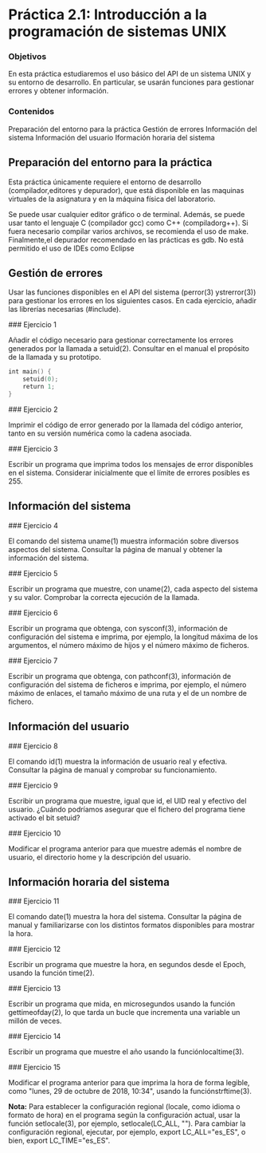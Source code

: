 # Práctica 2.1:  Introducción a la programación de sistemas UNIX

### Objetivos

En esta práctica estudiaremos el uso básico del API de un sistema UNIX y su entorno de desarrollo. En particular, se usarán funciones para gestionar errores y obtener información.

### Contenidos

Preparación del entorno para la práctica
Gestión de errores
Información del sistema
Información del usuario
Iformación horaria del sistema

## Preparación del entorno para la práctica

Esta práctica únicamente requiere el entorno de desarrollo (compilador,editores y depurador), que está disponible en las maquinas virtuales de la asignatura y en la máquina física del laboratorio.

Se puede usar cualquier editor gráfico o de terminal. Además, se puede usar tanto el lenguaje C (compilador ​gcc​) como C++ (compilador ​g++​). Si fuera necesario compilar varios archivos, se recomienda el uso de ​make​. Finalmente,el depurador recomendado en las prácticas es ​gdb​. ​No está permitido​ el uso de IDEs como Eclipse

## Gestión de errores

Usar las funciones disponibles en el API del sistema (​perror(3) y ​strerror(3)​) para gestionar los errores en los siguientes casos. En cada ejercicio, añadir las librerías necesarias (​#include​).

### Ejercicio 1

Añadir el código necesario para gestionar correctamente los errores generados por la llamada a ​setuid(2)​. Consultar en el manual el propósito de la llamada y su prototipo.

```c
int​ main() {
    setuid(0);
    ​return​ 1;
}
```

### Ejercicio 2

​Imprimir el código de error generado por la llamada del código anterior, tanto en su versión numérica como la cadena asociada.

### Ejercicio 3

Escribir un programa que imprima todos los mensajes de error disponibles en el sistema. Considerar inicialmente que el límite de errores posibles es 255.

## Información del sistema

### Ejercicio 4

El comando del sistema ​uname(1) muestra información sobre diversos aspectos del sistema. Consultar la página de manual y obtener la información del sistema.

### Ejercicio 5

Escribir un programa que muestre, con ​uname(2)​, cada aspecto del sistema y su valor. Comprobar la correcta ejecución de la llamada.

### Ejercicio 6

Escribir un programa que obtenga, con ​sysconf(3)​, información de configuración del sistema e imprima, por ejemplo, la longitud máxima de los argumentos, el número máximo de hijos y el número máximo de ficheros.

### Ejercicio 7

Escribir un programa que obtenga, con ​pathconf(3)​, información de configuración del sistema de ficheros e imprima, por ejemplo, el número máximo de enlaces, el tamaño máximo de una ruta y el de un nombre de fichero.

## Información del usuario

### Ejercicio 8

El comando ​id(1) muestra la información de usuario real y efectiva. Consultar la página
de manual y comprobar su funcionamiento.

### Ejercicio 9

E​scribir un programa que muestre, igual que ​id​, el UID real y efectivo del usuario.
¿Cuándo podríamos asegurar que el fichero del programa tiene activado el bit ​setuid​?

### Ejercicio 10

Modificar el programa anterior para que muestre además el nombre de usuario, el
directorio ​home​ y la descripción del usuario.

## Información horaria del sistema

### Ejercicio 11

El comando ​date(1) muestra la hora del sistema. Consultar la página de manual y familiarizarse con los distintos formatos disponibles para mostrar la hora.

### Ejercicio 12

Escribir un programa que muestre la hora, en segundos desde el Epoch, usando la función ​time(2)​.

### Ejercicio 13

Escribir un programa que mida, en microsegundos usando la función gettimeofday(2)​, lo que tarda un bucle que incrementa una variable un millón de veces.

### Ejercicio 14

Escribir un programa que muestre el año usando la función ​localtime(3)​.

### Ejercicio 15

Modificar el programa anterior para que imprima la hora de forma legible, como
"lunes, 29 de octubre de 2018, 10:34"​, usando la función ​strftime(3)​.

**Nota:** Para establecer la configuración regional (​locale,​ como idioma o formato de hora) en el programa según la configuración actual, usar la función ​setlocale(3)​, por ejemplo, setlocale(LC_ALL, "")​. Para cambiar la configuración regional, ejecutar, por ejemplo, ​export LC_ALL="es_ES"​, o bien, ​export LC_TIME="es_ES"​.